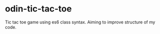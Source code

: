 # odin-tic-tac-toe

Tic tac toe game using es6 class syntax.
Aiming to improve structure of my code.